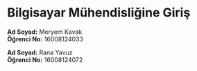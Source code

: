 # Bilgisayar Mühendisliğine Giriş

**Ad Soyad:** Meryem Kavak  
**Öğrenci No:** 16008124033

**Ad Soyad:** Rana Yavuz  
**Öğrenci No:** 16008124072
